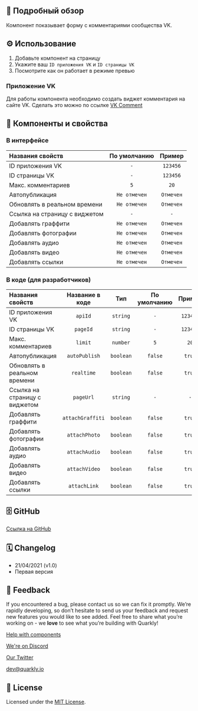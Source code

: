 ## 📖 Подробный обзор

Компонент показывает форму с комментариями сообщества VK.

## ⚙️ Использование

1.  Добавьте компонент на страницу
2.  Укажите ваш `ID приложения VK` и `ID страницы VK`
3.  Посмотрите как он работает в режиме превью

### Приложение VK

Для работы компонента необходимо создать виджет комментария на сайте VK.
Сделать это можно по ссылке [VK Comment](https://vk.com/dev/Comments)

## 🧩 Компоненты и свойства

### В интерфейсе

| Названия свойств              | По умолчанию |  Пример   |
| :---------------------------- | :----------: | :-------: |
| ID приложения VK              |     `-`      | `123456`  |
| ID страницы VK                |     `-`      | `123456`  |
| Макс. комментариев            |     `5`      |   `20`    |
| Автопубликация                | `Не отмечен` | `Отмечен` |
| Обновлять в реальном времени  | `Не отмечен` | `Отмечен` |
| Ссылка на страницу с виджетом |     `-`      |    `-`    |
| Добавлять граффити            | `Не отмечен` | `Отмечен` |
| Добавлять фотографии          | `Не отмечен` | `Отмечен` |
| Добавлять аудио               | `Не отмечен` | `Отмечен` |
| Добавлять видео               | `Не отмечен` | `Отмечен` |
| Добавлять ссылки              | `Не отмечен` | `Отмечен` |

### В коде (для разработчиков)

| Названия свойств              | Название в коде  |    Тип    | По умолчанию |  Пример  |
| :---------------------------- | :--------------: | :-------: | :----------: | :------: |
| ID приложения VK              |     `apiId`      | `string`  |     `-`      | `123456` |
| ID страницы VK                |     `pageId`     | `string`  |     `-`      | `123456` |
| Макс. комментариев            |     `limit`      | `number`  |     `5`      |   `20`   |
| Автопубликация                |  `autoPublish`   | `boolean` |   `false`    |  `true`  |
| Обновлять в реальном времени  |    `realtime`    | `boolean` |   `false`    |  `true`  |
| Ссылка на страницу с виджетом |    `pageUrl`     | `string`  |     `-`      |   `-`    |
| Добавлять граффити            | `attachGraffiti` | `boolean` |   `false`    |  `true`  |
| Добавлять фотографии          |  `attachPhoto`   | `boolean` |   `false`    |  `true`  |
| Добавлять аудио               |  `attachAudio`   | `boolean` |   `false`    |  `true`  |
| Добавлять видео               |  `attachVideo`   | `boolean` |   `false`    |  `true`  |
| Добавлять ссылки              |   `attachLink`   | `boolean` |   `false`    |  `true`  |

## 🗄 GitHub

[Ссылка на GitHub](https://github.com/quarkly/community-kit/blob/master/src/VkComments.js)

## 🗓 Changelog

-   21/04/2021 (v1.0)
-   Первая версия

## 📮 Feedback

If you encountered a bug, please contact us so we can fix it promptly. We’re rapidly developing, so don’t hesitate to send us your feedback and request new features you would like to see added. Feel free to share what you’re working on - we **love** to see what you’re building with Quarkly!

[Help with components](https://community.quarkly.io/c/requests/11)

[We're on Discord](https://discord.gg/f9KhSMGX)

[Our Twitter](https://twitter.com/quarklyapp)

[dev@quarkly.io](mailto:dev@quarkly.io)

## 📝 License

Licensed under the [MIT License](https://raw.githubusercontent.com/quarkly/community-kit/master/LICENSE).
